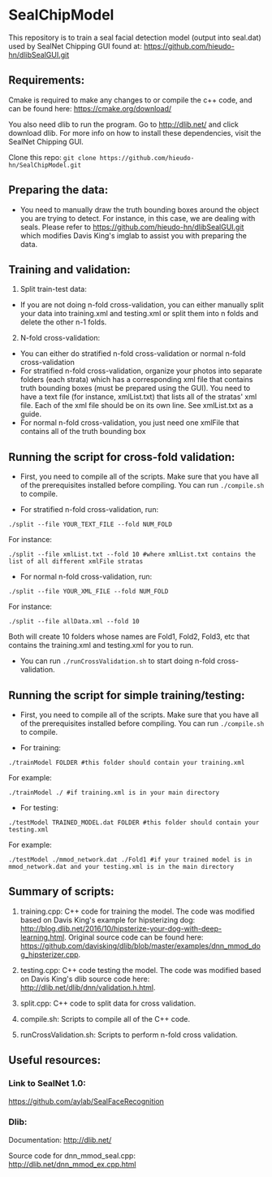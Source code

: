 # SealChipModel

This repository is to train a seal facial detection model (output into seal.dat) used by SealNet Chipping GUI found at: https://github.com/hieudo-hn/dlibSealGUI.git

## Requirements:

Cmake is required to make any changes to or compile the c++ code, and can be found here: https://cmake.org/download/

You also need dlib to run the program. Go to http://dlib.net/ and click download dlib. For more info on how to install these dependencies, visit 
the SealNet Chipping GUI.

Clone this repo: `git clone https://github.com/hieudo-hn/SealChipModel.git`

## Preparing the data:

- You need to manually draw the truth bounding boxes around the object you are trying to detect. For instance, in this case, we are dealing with seals.
Please refer to https://github.com/hieudo-hn/dlibSealGUI.git which modifies Davis King's imglab to assist you with preparing the data.

## Training and validation:

1. Split train-test data:
- If you are not doing n-fold cross-validation, you can either manually split your data into training.xml and testing.xml or split them into n folds and delete 
the other n-1 folds.

2. N-fold cross-validation:
- You can either do stratified n-fold cross-validation or normal n-fold cross-validation
- For stratified n-fold cross-validation, organize your photos into separate folders (each strata) which has a corresponding xml file that contains 
truth bounding boxes (must be prepared using the GUI). You need to have a text file (for instance, xmlList.txt) that lists all of the stratas' xml file.
Each of the xml file should be on its own line. See xmlList.txt as a guide.
- For normal n-fold cross-validation, you just need one xmlFile that contains all of the truth bounding box

## Running the script for cross-fold validation:

- First, you need to compile all of the scripts. Make sure that you have all of the prerequisites installed before compiling. You can run `./compile.sh` to compile.

- For stratified n-fold cross-validation, run:
```
./split --file YOUR_TEXT_FILE --fold NUM_FOLD
```

For instance:
```
./split --file xmlList.txt --fold 10 #where xmlList.txt contains the list of all different xmlFile stratas
```

- For normal n-fold cross-validation, run:
```
./split --file YOUR_XML_FILE --fold NUM_FOLD
```

For instance:
```
./split --file allData.xml --fold 10
```

Both will create 10 folders whose names are Fold1, Fold2, Fold3, etc that contains the training.xml and testing.xml for you to run.

- You can run `./runCrossValidation.sh` to start doing n-fold cross-validation.

## Running the script for simple training/testing:

- First, you need to compile all of the scripts. Make sure that you have all of the prerequisites installed before compiling. You can run `./compile.sh` to compile.

- For training:
```
./trainModel FOLDER #this folder should contain your training.xml
```

For example:
```
./trainModel ./ #if training.xml is in your main directory
```

- For testing:
```
./testModel TRAINED_MODEL.dat FOLDER #this folder should contain your testing.xml
```

For example:
```
./testModel ./mmod_network.dat ./Fold1 #if your trained model is in mmod_network.dat and your testing.xml is in the main directory
```

## Summary of scripts:
1. training.cpp: C++ code for training the model. The code was modified based on Davis King's example for hipsterizing dog: http://blog.dlib.net/2016/10/hipsterize-your-dog-with-deep-learning.html.
Original source code can be found here: https://github.com/davisking/dlib/blob/master/examples/dnn_mmod_dog_hipsterizer.cpp.

2. testing.cpp: C++ code testing the model. The code was modified based on Davis King's dlib source code here: http://dlib.net/dlib/dnn/validation.h.html.

3. split.cpp: C++ code to split data for cross validation.

4. compile.sh: Scripts to compile all of the C++ code.

5. runCrossValidation.sh: Scripts to perform n-fold cross validation.

## Useful resources:

### Link to SealNet 1.0:
https://github.com/aylab/SealFaceRecognition

### Dlib:
Documentation: http://dlib.net/

Source code for dnn_mmod_seal.cpp: http://dlib.net/dnn_mmod_ex.cpp.html


